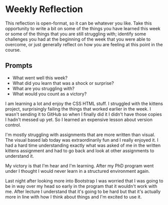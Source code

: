 # Weekly Reflection
This reflection is open-format, so it can be whatever you like. Take this opportunity to write a bit on some of the things you have learned this week or some of the things that you are still struggling with; identify some challenges you had at the beginning of the week that you were able to overcome, or just generally reflect on how you are feeling at this point in the course.

## Prompts
- What went well this week?
- What did you learn that was a shock or surprise?
- What are you struggling with?
- What would you count as a victory?

I am learning a lot and enjoy the CSS HTML stuff. I struggled with the kittens project, surprisingly failing the things that worked earlier in the week.  I wasn't sending it to GitHub so when I finally did it I didn't have those copies I hadn't messed up yet.  So I learned an expensive lesson about version control.

I'm mostly struggling with assignments that are more written than visual. The visual based lab today was extraordinarily fun and I really enjoyed it.  I had a hard time understanding exactly what was asked of me in the written kittens assignment and had to go back and look at other assignments to understand it.

My victory is that I'm hear and I'm learning. After my PhD program went under I thought I would never learn in a structured environment again.

Last night after looking more into Bootstrap I was worried that I was going to be in way over my head so early in the program that it wouldn't work with me. After lecture I understand that it's going to be hard but that it's actually more in line with how I think about things and I'm excited to use it.
